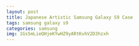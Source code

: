 ```yaml
---
layout: post
title: Japanese Artistic Samsung Galaxy S9 Case
tags: samsung galaxy s9
categories: samsung
img: 1Gs5mLieQHjeKYwHZ9yARtKvhV2D3hzxh
---
```

